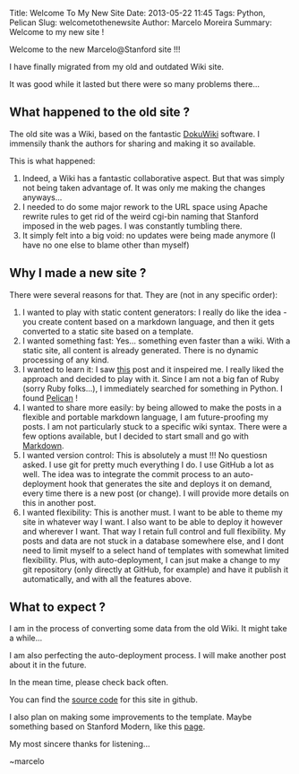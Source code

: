 Title: Welcome To My New Site
Date: 2013-05-22 11:45
Tags: Python, Pelican
Slug: welcometothenewsite
Author: Marcelo Moreira
Summary: Welcome to my new site !

Welcome to the new Marcelo@Stanford site !!!

I have finally migrated from my old and outdated Wiki site.

It was good while it lasted but there were so many problems there...

## What happened to the old site ?

The old site was a Wiki, based on the fantastic [DokuWiki](https://www.dokuwiki.org) software. I immensily thank the authors for sharing and making it so available.

This is what happened:

 1. Indeed, a Wiki has a fantastic collaborative aspect. But that was simply not being taken advantage of. It was only me making the changes anyways...
 2. I needed to do some major rework to the URL space using Apache rewrite rules to get rid of the weird cgi-bin naming that Stanford imposed in the web pages. I was constantly tumbling there.
 3. It simply felt into a big void: no updates were being made anymore (I have no one else to blame other than myself)

## Why I made a new site ?

There were several reasons for that. They are (not in any specific order):

 1. I wanted to play with static content generators: I really do like the idea - you create content based on a markdown language, and then it gets converted to a static site based on a template.
 2. I wanted something fast: Yes... something even faster than a wiki. With a static site, all content is already generated. There is no dynamic processing of any kind.
 3. I wanted to learn it: I saw [this](http://tom.preston-werner.com/2008/11/17/blogging-like-a-hacker.html) post and it inspeired me. I really liked the approach and decided to play with it. Since I am not a big fan of Ruby (sorry Ruby folks...), I immediately searched for something in Python. I found [Pelican](http://getpelican.com/) !
 4. I wanted to share more easily: by being allowed to make the posts in a flexible and portable markdown language, I am future-proofing my posts. I am not particularly stuck to a specific wiki syntax. There were a few options available, but I decided to start small and go with [Markdown](http://daringfireball.net/projects/markdown/).
 5. I wanted version control: This is absolutely a must !!! No questiosn asked. I use git for pretty much everything I do. I use GitHub a lot as well. The idea was to integrate the commit process to an auto-deployment hook that generates the site and deploys it on demand, every time there is a new post (or change). I will provide more details on this in another post.
 6. I wanted flexibility: This is another must. I want to be able to theme my site in whatever way I want. I also want to be able to deploy it however and wherever I want. That way I retain full control and full flexibility. My posts and data are not stuck in a database somewhere else, and I dont need to limit myself to a select hand of templates with somewhat limited flexibility. Plus, with auto-deployment, I can jsut make a change to my git repository (only directly at GitHub, for example) and have it publish it automatically, and with all the features above.

## What to expect ?

I am in the process of converting some data from the old Wiki. It might take a while...

I am also perfecting the auto-deployment process. I will make another post about it in the future.

In the mean time, please check back often.

You can find the [source code](https://github.com/marcelom/marceloatstanford) for this site in github.

I also plan on making some improvements to the template. Maybe something based on Stanford Modern, like this [page](https://www.stanford.edu/services/web/design/templates/modern/html/basic-nav.html).

My most sincere thanks for listening...

~marcelo
